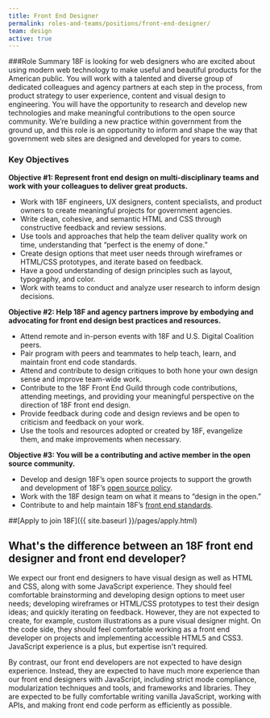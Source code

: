 ```yaml
---
title: Front End Designer
permalink: roles-and-teams/positions/front-end-designer/
team: design
active: true
---
```


###Role Summary
18F is looking for web designers who are excited about using modern web technology to make useful and beautiful products for the American public. You will work with a talented and diverse group of dedicated colleagues and agency partners at each step in the process, from product strategy to user experience, content and visual design to engineering. You will have the opportunity to research and develop new technologies and make meaningful contributions to the open source community. We’re building a new practice within government from the ground up, and this role is an opportunity to inform and shape the way that government web sites are designed and developed for years to come.

### Key Objectives

**Objective \#1: Represent front end design on multi-disciplinary teams and work with your colleagues to deliver great products.**

- Work with 18F engineers, UX designers, content specialists, and product owners to create meaningful projects for government agencies.
- Write clean, cohesive, and semantic HTML and CSS through constructive feedback and review sessions.
- Use tools and approaches that help the team deliver quality work on time, understanding that “perfect is the enemy of done.”
- Create design options that meet user needs through wireframes or HTML/CSS prototypes, and iterate based on feedback.
- Have a good understanding of design principles such as layout, typography, and color.
- Work with teams to conduct and analyze user research to inform design decisions.

**Objective \#2: Help 18F and agency partners improve by embodying and advocating for front end design best practices and resources.**

- Attend remote and in-person events with 18F and U.S. Digital Coalition peers.
- Pair program with peers and teammates to help teach, learn, and maintain front end code standards.
- Attend and contribute to design critiques to both hone your own design sense and improve team-wide work.
- Contribute to the 18F Front End Guild through code contributions, attending meetings, and providing your meaningful perspective on the direction of 18F front end design.
- Provide feedback during code and design reviews and be open to criticism and feedback on your work.
- Use the tools and resources adopted or created by 18F, evangelize them, and make improvements when necessary.

**Objective \#3: You will be a contributing and active member in the open source community.**

-   Develop and design 18F’s open source projects to support the growth and development of 18F’s [open source policy](https://github.com/18F/open-source-policy).
-   Work with the 18F design team on what it means to “design in the open.”
-   Contribute to and help maintain 18F’s [front end standards](https://pages.18f.gov/frontend/).

##[Apply to join 18F]({{ site.baseurl }}/pages/apply.html)

## What's the difference between an 18F front end designer and front end developer?

We expect our front end designers to have visual design as well as HTML and CSS, along with some JavaScript experience. They should feel comfortable brainstorming and developing design options to meet user needs; developing wireframes or HTML/CSS prototypes to test their design ideas; and quickly iterating on feedback. However, they are not expected to create, for example, custom illustrations as a pure visual designer might. On the code side, they should feel comfortable working as a front end developer on projects and implementing accessible HTML5 and CSS3. JavaScript experience is a plus, but expertise isn't required.

By contrast, our front end developers are not expected to have design experience. Instead, they are expected to have much more experience than our front end designers with JavaScript, including strict mode compliance, modularization techniques and tools, and frameworks and libraries. They are expected to be fully comfortable writing vanilla JavaScript, working with APIs, and making front end code perform as efficiently as possible.

